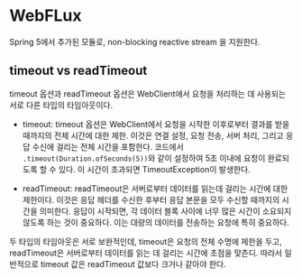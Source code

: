 # WebFLux
Spring 5에서 추가된 모듈로, non-blocking reactive stream 을 지원한다.

## timeout vs readTimeout
timeout 옵션과 readTimeout 옵션은 WebClient에서 요청을 처리하는 데 사용되는 서로 다른 타입의 타임아웃이다.

- timeout: timeout 옵션은 WebClient에서 요청을 시작한 이후로부터 결과를 받을 때까지의 전체 시간에 대한 제한. 이것은 연결 설정, 요청 전송, 서버 처리, 그리고 응답 수신에 걸리는 전체 시간을 포함한다. 코드에서 `.timeout(Duration.ofSeconds(5))`와 같이 설정하여 5초 이내에 요청이 완료되도록 할 수 있다. 이 시간이 초과되면 TimeoutException이 발생한다.

- readTimeout: readTimeout은 서버로부터 데이터를 읽는데 걸리는 시간에 대한 제한이다. 이것은 응답 헤더를 수신한 후부터 응답 본문을 모두 수신할 때까지의 시간을 의미한다. 응답이 시작되면, 각 데이터 블록 사이에 너무 많은 시간이 소요되지 않도록 하는 것이 중요하다. 이는 대량의 데이터를 전송하는 요청에 특히 중요하다.

두 타입의 타임아웃은 서로 보완적인데, timeout은 요청의 전체 수명에 제한을 두고, readTimeout은 서버로부터 데이터를 읽는 데 걸리는 시간에 초점을 맞츤디. 따라서 일반적으로 timeout 값은 readTimeout 값보다 크거나 같아야 한다.
